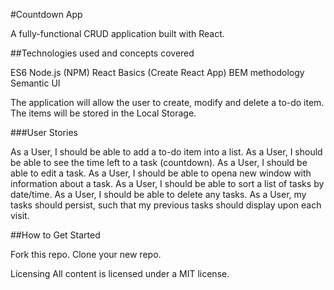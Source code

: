 #Countdown App

A fully-functional CRUD application built with React.

##Technologies used and concepts covered

ES6
Node.js (NPM)
React Basics (Create React App)
BEM methodology
Semantic UI


The application will allow the user to create, modify and delete a to-do item. The items will be stored in the Local Storage.

###User Stories

As a User, I should be able to add a to-do item into a list.
As a User, I should be able to see the time left to a task (countdown).
As a User, I should be able to edit a task.
As a User, I should be able to opena new window with information about a task.
As a User, I should be able to sort a list of tasks by date/time.
As a User, I should be able to delete any tasks.
As a User, my tasks should persist, such that my previous tasks should display upon each visit.

##How to Get Started

Fork this repo.
Clone your new repo.

Licensing
All content is licensed under a MIT license.
